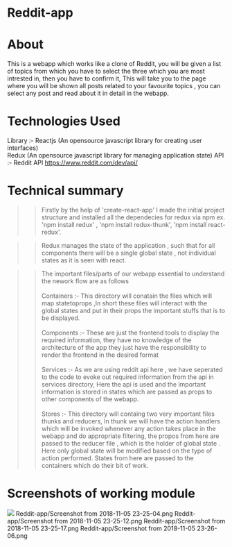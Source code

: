 # Reddit-app

# About
This is a webapp which works like a clone of Reddit, you will be given a list of topics from which you have to select the three which you are most intrested in, then you have to confirm it, This will take you to the page where you will be shown all posts related to your favourite topics , you can select any post and read about it in detail in the webapp.

# Technologies Used
Library :- Reactjs (An opensource javascript library for creating user interfaces)<br/>
           Redux (An opensource javascript library for managing application state)
API :-     Reddit API https://www.reddit.com/dev/api/           

# Technical summary
>> Firstly by the help of 'create-react-app' I made the initial project structure and installed all the dependecies for redux
via npm ex. 'npm install redux' , 'npm install redux-thunk', 'npm install react-redux'.

>> Redux manages the state of the application , such that for all components there will be a single global state , not individual states as it is seen with react.

>> The important files/parts of our webapp essential to understand the nework flow are as follows <br/><br/>
Containers :- This directory will conatain the files which will map statetoprops ,In short these files will interact with the global states and put in their props the important stuffs that is to be displayed.<br/><br/>
Components :- These are just the frontend tools to display the required information, they have no knowledge of the architecture of the app they just have the responsibility to render the frontend in the desired format <br/><br/>
Services :- As we are using reddit api here , we have seperated to the code to evoke out required information from the api in services directory, Here the api is used and the important information is stored in states which are passed as props to other components of the webapp. <br/><br/>
Stores :- This directory will containg two very important files thunks and reducers, In thunk we will have the action handlers which will be invoked whenever any action takes place in the webapp and do appropriate filtering, the propos from here are passed to the reducer file , which is the holder of global state . Here only global state will be modified based on the type of action performed. States from here are passed to the containers which do their bit of work.

# Screenshots of working module
<img src = "https://github.com/vaibnak/Reddit-app/blob/master/Screenshot%20from%202018-11-05%2023-24-50.png"/>
Reddit-app/Screenshot from 2018-11-05 23-25-04.png 
Reddit-app/Screenshot from 2018-11-05 23-25-12.png 
Reddit-app/Screenshot from 2018-11-05 23-25-17.png 
Reddit-app/Screenshot from 2018-11-05 23-26-06.png
